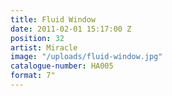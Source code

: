 ```yaml
---
title: Fluid Window
date: 2011-02-01 15:17:00 Z
position: 32
artist: Miracle
image: "/uploads/fluid-window.jpg"
catalogue-number: HA005
format: 7"
---
```


